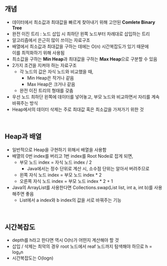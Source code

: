 ## 개념

- 데이터에서 최소값과 최대값을 빠르게 찾아내기 위해 고안된 **Comlete Binary Tree**
- 완전 이진 트리 : 노드 삽입 시 최하단 왼쪽 노드부터 차례대로 삽입하는 트리
- 알고리즘에서 은근히 많이 쓰이는 자료구조
- 배열에서 최소값과 최대값을 구하는 데에는 O(n) 시간복잡도가 있기 때문에<br>이를 최적화하기 위해 사용됨
- 최소값을 구하는 **Min Heap**과 최대값을 구하는 **Max Heap**으로 구분할 수 있음
- 2가지 조건을 지켜야 하는 자료구조
  - 각 노드의 값은 자식 노드와 비교했을 때,
    - Min Heap은 작거나 같음
    - Max Heap은 크거나 같음
  - 완전 이진 트리의 형태를 갖춤
- 우선 노드 최하단 왼쪽에 데이터를 넣어놓고, 부모 노드와 비교하면서 자리를 계속 바꿔주는 방식
- Heap에서의 데이터 삭제는 주로 최대값 혹은 최소값을 가져가기 위한 것

<br>

## Heap과 배열

- 일반적으로 Heap을 구현하기 위해서 배열을 사용함
- 배열의 0번 index를 버리고 1번 index를 Root Node로 잡게 되면,
  - 부모 노드 index = 자식 노드 index / 2
    - Java에서는 정수 단위로 계산 시, 소수점 단위는 알아서 버려주므로
  - 왼쪽 자식 노드 index = 부모 노드 index \* 2
  - 오른쪽 자식 노드 index = 부모 노드 index \* 2 + 1
- Java의 ArrayList를 사용한다면 Collections.swap(List list, int a, int b)를 사용해주면 좋음
  - List에서 a index와 b index의 값을 서로 바꿔주는 기능

<br>

## 시간복잡도

- depth를 h라고 한다면 역시 O(h)가 어떤지 계산해야 할 것
- 삽입 / 삭제는 최악의 경우 root 노드에서 reaf 노드까지 탐색해야 하므로 h = log₂n
- 시간복잡도는 O(logn)
